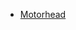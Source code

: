 * [Motorhead](/integrations/builtin/cluster-nodes/sub-nodes/n8n-nodes-langchain.memorymotorhead.md)
